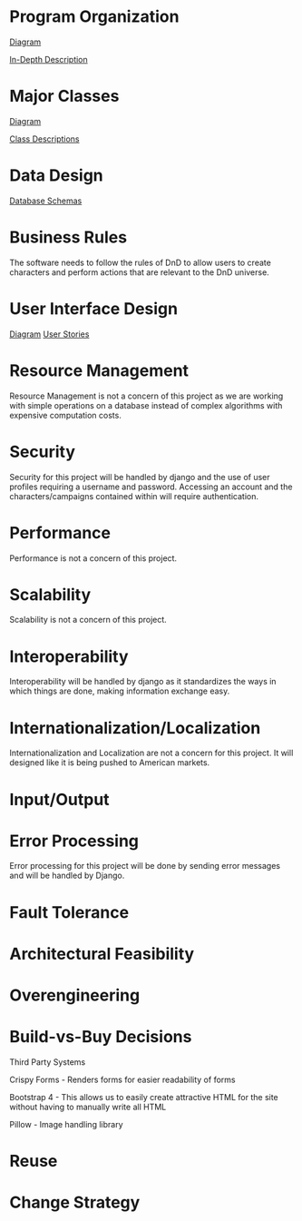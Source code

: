 # Program Organization

[Diagram](https://docs.google.com/drawings/d/1TUbR1T9_B6WfCYGCicQKSH8qjjn9X43obXvX7nI2Zt0/edit?usp=sharing)

[In-Depth Description](https://docs.google.com/document/d/1FA4I41uiwIgKB1tqMOyXJnYcXf9lOJA9ilg85u-RlCQ/edit?usp=sharing)

# Major Classes

[Diagram](https://drive.google.com/file/d/1NqDpVnVrYHD-SCcfD8B3sug9F6vCOEDB/view?usp=sharing)

[Class Descriptions](https://docs.google.com/document/d/1n7qOdXY2i-A0tg3gyodm_GhEKr2NwJpASYI_jcA4ivU/edit?usp=sharing)

# Data Design

[Database Schemas](https://docs.google.com/document/d/1E3cikrkHcXE-PxppXv7h1ovNXgMTyPIy-kNyr7d9zvQ/edit?usp=sharing)

# Business Rules

The software needs to follow the rules of DnD to allow users to create characters and perform actions that are relevant to the DnD universe.

# User Interface Design

[Diagram](https://drive.google.com/file/d/1WVBX7nz-pJ9zIM4E0k-gchcGm-XRzGoa/view?usp=sharing)
[User Stories](https://docs.google.com/document/d/1NZeqT6CyVsro24gmO0C-WLZbVaCbVZdCNq2G_n58w24/edit?usp=sharing)

# Resource Management

Resource Management is not a concern of this project as we are working with simple operations on a database instead of complex algorithms with expensive computation costs.

# Security

Security for this project will be handled by django and the use of user profiles requiring a username and password. Accessing an account and the characters/campaigns contained within will require authentication.

# Performance

Performance is not a concern of this project.

# Scalability

Scalability is not a concern of this project.

# Interoperability

Interoperability will be handled by django as it standardizes the ways in which things are done, making information exchange easy.

# Internationalization/Localization

Internationalization and Localization are not a concern for this project. It will designed like it is being pushed to American markets.

# Input/Output

# Error Processing

Error processing for this project will be done by sending error messages and will be handled by Django.

# Fault Tolerance

# Architectural Feasibility

# Overengineering

# Build-vs-Buy Decisions

Third Party Systems

  Crispy Forms - Renders forms for easier readability of forms
  
  Bootstrap 4 - This allows us to easily create attractive HTML for the site without having to manually write all HTML
  
  Pillow - Image handling library
  

# Reuse

# Change Strategy

